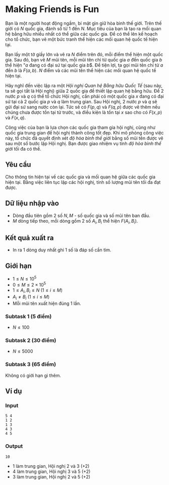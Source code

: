 # Making Friends is Fun

Bạn là một người hoạt động ngầm, bí mật gìn giữ hòa bình thế giới.
Trên thế giới có $N$ quốc gia, đánh số từ 1 đến $N$. 
Mục tiêu của bạn là tạo ra mối quan hệ bằng hữu nhiều nhất có thể giữa các quốc gia. 
Để có thể lên kế hoạch cho tổ chức, bạn vẽ một bức tranh thể hiện các mối quan hệ quốc tế hiện tại.

Bạn lấy một tờ giấy lớn và vẽ ra $N$ điểm trên đó, mỗi điểm thể hiện một quốc gia. 
Sau đó, bạn vẽ $M$ mũi tên, mỗi mũi tên chỉ từ quốc gia $a$ đến quốc gia $b$ thể hiện "$a$ đang có đại sứ tại quốc gia $b$$. 
Để tiện lợi, ta gọi mũi tên chỉ từ $a$ đến $b$ là $F(a, b)$.
$N$ điểm và các mũi tên thể hiện các mối quan hệ quốc tế hiện tại.

Hãy nghĩ đến việc lập ra một *Hội nghị Quan hệ Bằng hữu Quốc Tế* (sau này, ta sẽ gọi tắt là Hội nghị) giữa 2 quốc gia để thiết lập quan hệ bằng hữu. 
Để 2 nước $p$ và $q$ có thể tổ chức Hội nghị, cần phải có một quốc gia $x$ đang có đại sứ tại cả 2 quốc gia $p$ và $q$ làm trung gian. 
Sau Hội nghị, 2 nước $p$ và $q$ sẽ gửi đại sứ sang nước còn lại. 
Tức sẽ có $F(p, q)$ và $F(q, p)$ được vẽ thêm nếu chúng chưa được tồn tại từ trước, và điều kiện là tồn tại $x$ sao cho có $F(x, p)$ và $F(x, q)$.

Công việc của bạn là lựa chọn các quốc gia tham gia hội nghị, cũng như quốc gia trung gian để hội nghị thành công tốt đẹp. 
Khi mô phỏng công việc này, tổ chức đã quyết định xét *độ hòa bình thế giới* bằng số mũi tên được vẽ sau một số bước lập Hội nghị.
Bạn được giao nhiệm vụ tính *độ hòa bình thế giới* tối đa có thể.

## Yêu cầu

Cho thông tin hiện tại về các quốc gia và mối quan hệ giữa các quốc gia hiện tại. Bằng việc liên tục lập các hội nghị, tính số lượng mũi tên tối đa đạt được.

## Dữ liệu nhập vào

- Dòng đầu tiên gồm 2 số $N, M$ - số quốc gia và số mũi tên ban đầu.
- $M$ dòng tiếp theo, mỗi dòng gồm 2 số $A_i, B_i$ thể hiện $F(A_i, B_i)$.

## Kết quả xuất ra

- In ra 1 dòng duy nhất ghi 1 số là đáp số cần tìm.

## Giới hạn

- $1 \le N \le 10^5$
- $0 \le M \le 2 \times 10^5$
- $1 \le A_i, B_i \le N$ ($1 \le i \le M$)
- $A_i \neq B_i$ ($1 \le i \le M$)
- Mỗi mũi tên xuất hiện đúng 1 lần.

### Subtask 1 (5 điểm)

- $N \le 100$

### Subtask 2 (30 điểm)

- $N \le 5000$

### Subtask 3 (65 điểm)

Không có giới hạn gì thêm.

## Ví dụ

### Input
```
5 4
1 2
1 3
4 3
4 5
```

### Output
```
10
```

- 1 làm trung gian, Hội nghị 2 và 3 (+2)
- 4 làm trung gian, Hội nghị 3 và 5 (+2)
- 3 làm trung gian, Hội nghị 2 và 5 (+2)
